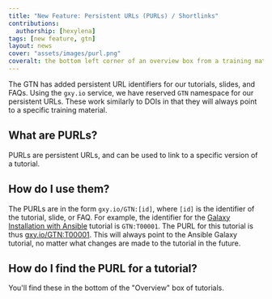 ```yaml
---
title: "New Feature: Persistent URLs (PURLs) / Shortlinks"
contributions:
  authorship: [hexylena]
tags: [new feature, gtn]
layout: news
cover: "assets/images/purl.png"
coveralt: the bottom left corner of an overview box from a training material is shown, a label short link clearly has a short link as described in the tutorial
---
```


The GTN has added persistent URL identifiers for our tutorials, slides, and FAQs. Using the `gxy.io` service, we have reserved `GTN` namespace for our persistent URLs. These work similarly to DOIs in that they will always point to a specific training material.

## What are PURLs?

PURLs are persistent URLs, and can be used to link to a specific version of a tutorial.

## How do I use them?

The PURLs are in the form `gxy.io/GTN:[id]`, where `[id]` is the identifier of the tutorial, slide, or FAQ. For example, the identifier for the [Galaxy Installation with Ansible](https://training.galaxyproject.org/training-material/topics/admin/tutorials/ansible-galaxy/tutorial.html) tutorial is `GTN:T00001`. The PURL for this tutorial is thus [gxy.io/GTN:T00001](https://gxy.io/GTN:T00001). This will always point to the Ansible Galaxy tutorial, no matter what changes are made to the tutorial in the future.

## How do I find the PURL for a tutorial?

You'll find these in the bottom of the "Overview" box of tutorials.


